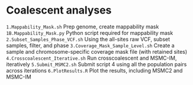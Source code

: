 # Coalescent analyses

`1.Mappability_Mask.sh` Prep genome, create mappability mask
`1B.Mappability_Mask.py` Python script required for mappability mask
`2.Subset_Samples_Phase_VCF.sh` Using the all-sites raw VCF, subset samples, filter, and phase
`3.Coverage_Mask_Sample_Level.sh` Create a sample and chromosome-specific coverage mask file (with retained sites)
`4.Crosscoalescent_Iterative.sh` Run crosscoalescent and MSMC-IM, iteratively
`5.Submit_MSMC2.sh` Submit script 4 using all the population pairs across iterations
`6.PlotResults.R` Plot the results, including MSMC2 and MSMC-IM

